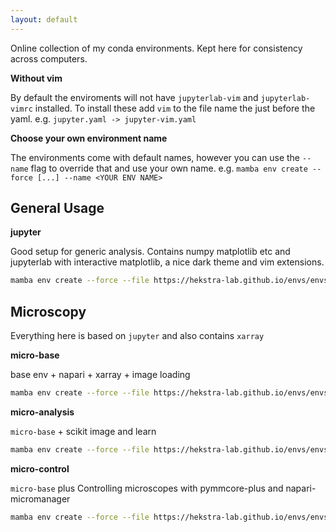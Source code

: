 ```yaml
---
layout: default
---
```


Online collection of my conda environments. Kept here for consistency across computers.

**Without vim**

By default the enviroments will not have `jupyterlab-vim` and `jupyterlab-vimrc` installed. To install these add `vim`
to the file name the just before the yaml. e.g. `jupyter.yaml -> jupyter-vim.yaml`


**Choose your own environment name**

The environments come with default names, however you can use the `--name` flag to override that and use your own name.
e.g. `mamba env create --force [...] --name <YOUR ENV NAME>`


## General Usage

**jupyter**

Good setup for generic analysis. Contains numpy matplotlib etc and jupyterlab with interactive matplotlib, a nice dark theme
and vim extensions.

```bash
mamba env create --force --file https://hekstra-lab.github.io/envs/envs/jupyter.yaml
```


## Microscopy
Everything here is based on `jupyter` and also contains `xarray`

**micro-base**

base env + napari + xarray + image loading

```bash
mamba env create --force --file https://hekstra-lab.github.io/envs/envs/micro-base.yaml
```

**micro-analysis**

`micro-base` + scikit image and learn

```bash
mamba env create --force --file https://hekstra-lab.github.io/envs/envs/micro-analysis.yaml
```

**micro-control**

`micro-base` plus Controlling microscopes with pymmcore-plus and napari-micromanager

```bash
mamba env create --force --file https://hekstra-lab.github.io/envs/envs/micro-control.yaml
```

